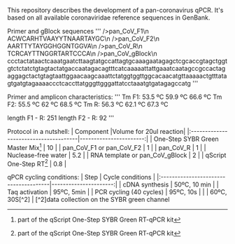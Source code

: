 This repository describes the development of a pan-coronavirus qPCR. It's based on all available coronaviridae reference sequences in GenBank.  

Primer and gBlock sequences
'''
/>pan_CoV_F1\n
ACWCARHTVAAYYTNAARTAYGC\n
/>pan_CoV_F2\n
AARTTYTAYGGHGGNTGGVA\n
/>pan_CoV_R\n
TCRCAYTTNGGRTARTCCCA\n
/>pan_CoV_gBlock\n
ccctactataactcaaatgaatcttaagtatgccattagtgcaaagaatagagctcgcaccgtagctggtgtctctatctgtagtactatgaccaatagacagtttcatcaaaaattattgaaatcaatagccgccactagaggagctactgtagtaattggaacaagcaaattctatggtggttggcacaacatgttaaaaactgtttatagtgatgtagaaaaccctcaccttatgggttgggattatcctaaatgtgatagagccatg
'''

Primer and amplicon characteristics:
'''
Tm F1: 53.5 ºC	59.9 ºC	66.6 ºC
Tm F2: 55.5 ºC	62 ºC	68.5 ºC
Tm R: 56.3 ºC	62.1 ºC	67.3 ºC

length F1 - R: 251
length F2 - R: 92
'''

Protocol in a nutshell:
| Component				|Volume for 20ul reaction|
|:--------------------------------------|-----------------------:|
| One-Step SYBR Green Master Mix[^1]	|		 10 	 |
| pan_CoV_F1 or pan_CoV_F2		|		  1	 |
| pan_CoV_R				|		  1	 |
| Nuclease-free water			|		5.2 	 |
| RNA template or pan_CoV_gBlock	|		  2	 |
| qScript One-Step RT[^1]		|		0.8	 |
[^1]: part of the qScript One-Step SYBR Green RT-qPCR kit

qPCR cycling conditions:
| Step                             	| Cycle conditions	|
|:--------------------------------------|----------------------:|
| cDNA synthesis		        |   50ºC, 10 min		|
| Taq activation	                |   95ºC, 5min   	|
| PCR cycling (40 cycles)               |   95ºC, 10s      	|
| 			                |   60ºC, 30S[^2]	|
[^2]data collection on the SYBR green channel


